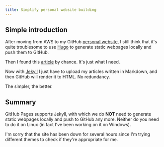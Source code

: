```yaml
---
title: Simplify personal website building
---
```


## Simple introduction

After moving from AWS to my GitHub [personal website](https://maristie.github.io), I still think that it's quite troublesome to use [Hugo](https://gohugo.io) to generate static webpages locally and push them to GitHub.

Then I found this [article](https://help.github.com/articles/using-jekyll-as-a-static-site-generator-with-github-pages/) by chance. It's just what I need.

Now with [Jekyll](https://jekyllrb.com/) I just have to upload my articles written in Markdown, and then GitHub will render it to HTML. No redundancy.

The simpler, the better.

## Summary

GitHub Pages supports Jekyll, with which we do **NOT** need to generate static webpages locally and push to GitHub any more. Neither do you need to do it on Linux (in fact I've been working on it on Windows).

I'm sorry that the site has been down for several hours since I'm trying different themes to check if they're appropriate for me.
